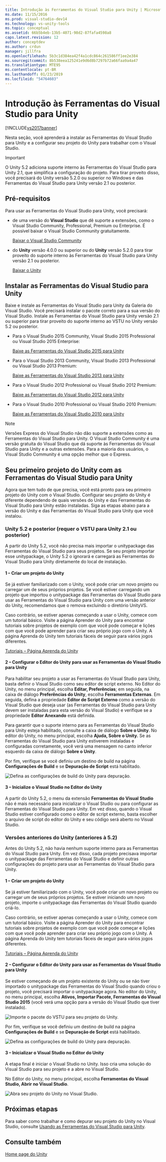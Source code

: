 ```yaml
---
title: Introdução às Ferramentas do Visual Studio para Unity | Microsoft Docs
ms.date: 11/15/2016
ms.prod: visual-studio-dev14
ms.technology: vs-unity-tools
ms.topic: conceptual
ms.assetid: 66b5b4eb-13b5-4071-98d2-87fafa4598a8
caps.latest.revision: 12
author: conceptdev
ms.author: crdun
manager: jillfra
ms.openlocfilehash: 5b3c1d384ea42f4a1cdc864c261586ff1ee2e384
ms.sourcegitcommit: 8b538eea125241e9d6d8b7297b72a66faa9a4a47
ms.translationtype: MTE95
ms.contentlocale: pt-BR
ms.lasthandoff: 01/23/2019
ms.locfileid: "54764603"
---
```

# <a name="getting-started-with-visual-studio-tools-for-unity"></a>Introdução às Ferramentas do Visual Studio para Unity
[!INCLUDE[vs2017banner](../includes/vs2017banner.md)]

  
Nesta seção, você aprenderá a instalar as Ferramentas do Visual Studio para Unity e a configurar seu projeto do Unity para trabalhar com o Visual Studio.  
  
> [!IMPORTANT]
>  O Unity 5.2 adiciona suporte interno às Ferramentas do Visual Studio para Unity 2.1, que simplifica a configuração do projeto. Para tirar proveito disso, você precisará do Unity versão 5.2.0 ou superior no Windows e das Ferramentas do Visual Studio para Unity versão 2.1 ou posterior.  
  
## <a name="prerequisites"></a>Pré-requisitos  
 Para usar as Ferramentas do Visual Studio para Unity, você precisará:  
  
-   de uma versão do **Visual Studio** que dê suporte a extensões, como o Visual Studio Community, Professional, Premium ou Enterprise. É possível baixar o Visual Studio Community gratuitamente.  
  
     [Baixar o Visual Studio Community](http://www.visualstudio.com/downloads/download-visual-studio-vs)  
  
-   do **Unity** versão 4.0.0 ou superior ou do **Unity** versão 5.2.0 para tirar proveito do suporte interno às Ferramentas do Visual Studio para Unity versão 2.1 ou posterior.  
  
     [Baixar o Unity](https://unity3d.com/get-unity/download)  
  
## <a name="install-visual-studio-tools-for-unity"></a>Instalar as Ferramentas do Visual Studio para Unity  
 Baixe e instale as Ferramentas do Visual Studio para Unity da Galeria do Visual Studio. Você precisará instalar o pacote correto para a sua versão do Visual Studio. Instale as Ferramentas do Visual Studio para Unity versão 2.1 ou superior para tirar proveito do suporte interno ao VSTU no Unity versão 5.2 ou posterior.  
  
-   Para o Visual Studio 2015 Community, Visual Studio 2015 Professional ou Visual Studio 2015 Enterprise:  
  
     [Baixe as Ferramentas do Visual Studio 2015 para Unity](https://visualstudiogallery.msdn.microsoft.com/8d26236e-4a64-4d64-8486-7df95156aba9)  
  
-   Para o Visual Studio 2013 Community, Visual Studio 2013 Professional ou Visual Studio 2013 Premium:  
  
     [Baixe as Ferramentas do Visual Studio 2013 para Unity](https://visualstudiogallery.msdn.microsoft.com/20b80b8c-659b-45ef-96c1-437828fe7cf2)  
  
-   Para o Visual Studio 2012 Professional ou Visual Studio 2012 Premium:  
  
     [Baixe as Ferramentas do Visual Studio 2012 para Unity](https://visualstudiogallery.msdn.microsoft.com/7ab11d2a-f413-4ed6-b3de-ff1d05157714)  
  
-   Para o Visual Studio 2010 Professional ou Visual Studio 2010 Premium:  
  
     [Baixe as Ferramentas do Visual Studio 2010 para Unity](https://visualstudiogallery.msdn.microsoft.com/6e536faa-ce73-494a-a746-6a14753015f1)  
  
> [!NOTE]
>  Versões Express do Visual Studio não dão suporte a extensões como as Ferramentas do Visual Studio para Unity. O Visual Studio Community é uma versão gratuita do Visual Studio que dá suporte às Ferramentas do Visual Studio para Unity e a outras extensões. Para a maioria dos usuários, o Visual Studio Community é uma opção melhor que o Express.  
  
## <a name="your-first-unity-project-with-visual-studio-tools-for-unity"></a>Seu primeiro projeto do Unity com as Ferramentas do Visual Studio para Unity  
 Agora que tem tudo de que precisa, você está pronto para seu primeiro projeto do Unity com o Visual Studio. Configurar seu projeto do Unity é diferente dependendo de quais versões do Unity e das Ferramentas do Visual Studio para Unity estão instaladas. Siga as etapas abaixo para a versão do Unity e das Ferramentas do Visual Studio para Unity que você instalou.  
  
### <a name="unity-52-and-higher-requires-vstu-21-or-higher"></a>Unity 5.2 e posterior (requer o VSTU para Unity 2.1 ou posterior)  
 A partir do Unity 5.2, você não precisa mais importar o unitypackage das Ferramentas do Visual Studio para seus projetos. Se seu projeto importar esse unitypackage, o Unity 5.2 o ignorará e carregará as Ferramentas do Visual Studio para Unity diretamente do local de instalação.  
  
#### <a name="1---create-a-unity-project"></a>1 – Criar um projeto do Unity  
 Se já estiver familiarizado com o Unity, você pode criar um novo projeto ou carregar um de seus próprios projetos. Se você estiver carregando um projeto que importou o unitypackage das Ferramentas do Visual Studio para usar as Ferramentas do Visual Studio para Unity com uma versão anterior do Unity, recomendamos que o remova excluindo o diretório UnityVS.  
  
 Caso contrário, se estiver apenas começando a usar o Unity, comece com um tutorial básico. Visite a página Aprender do Unity para encontrar tutoriais sobre projetos de exemplo com que você pode começar e lições com que você pode aprender para criar seu próprio jogo com o Unity. A página Aprenda do Unity tem tutoriais fáceis de seguir para vários jogos diferentes.  
  
 [Tutoriais – Página Aprenda do Unity](http://unity3d.com/learn/tutorials/modules)  
  
#### <a name="2---configure-unity-editor-to-use-visual-studio-tools-for-unity"></a>2 – Configurar o Editor do Unity para usar as Ferramentas do Visual Studio para Unity  
 Para habilitar seu projeto a usar as Ferramentas do Visual Studio para Unity, basta definir o Visual Studio como seu editor de script externo. No Editor do Unity, no menu principal, escolha **Editar, Preferências**; em seguida, na caixa de diálogo **Preferências do Unity**, escolha **Ferramentas Externas**. Em seguida, defina a propriedade **Editor de Script Externo** como a versão do Visual Studio que deseja usar (as Ferramentas do Visual Studio para Unity devem ser instaladas para esta versão do Visual Studio) e verifique se a propriedade **Editor Anexando** está definida.  
  
 Para garantir que o suporte interno para as Ferramentas do Visual Studio para Unity esteja habilitado, consulte a caixa de diálogo **Sobre o Unity**. No editor do Unity, no menu principal, escolha **Ajuda, Sobre o Unity.** Se as Ferramentas do Visual Studio para Unity estiverem instaladas e configuradas corretamente, você verá uma mensagem no canto inferior esquerdo da caixa de diálogo **Sobre o Unity**.  
  
 Por fim, verifique se você definiu um destino de build na página **Configurações de Build** e se **Depuração de Script** está habilitado.  
  
 ![Defina as configurações de build do Unity para depuração. ](../cross-platform/media/vstu-debugging-build-settings.png "vstu_debugging_build_settings")  
  
#### <a name="3---launch-visual-studio-from-the-unity-editor"></a>3 – Inicialize o Visual Studio no Editor do Unity  
 A partir do Unity 5.2, o menu da extensão **Ferramentas do Visual Studio** não é mais necessário para inicializar o Visual Studio ou para configurar as Ferramentas do Visual Studio para Unity. Em vez disso, quando o Visual Studio estiver configurado como o editor de script externo, basta escolher o arquivo de script do editor do Unity e seu código será aberto no Visual Studio.  
  
### <a name="previous-versions-of-unity-pre-52"></a>Versões anteriores do Unity (anteriores à 5.2)  
 Antes do Unity 5.2, não havia nenhum suporte interno para as Ferramentas do Visual Studio para Unity. Em vez disso, cada projeto precisava importar o unitypackage das Ferramentas do Visual Studio e definir outras configurações do projeto para usar as Ferramentas do Visual Studio para Unity.  
  
#### <a name="1---create-a-unity-project"></a>1 – Criar um projeto do Unity  
 Se já estiver familiarizado com o Unity, você pode criar um novo projeto ou carregar um de seus próprios projetos. Se estiver iniciando um novo projeto, importe o unitypackage das Ferramentas do Visual Studio quando criá-lo.  
  
 Caso contrário, se estiver apenas começando a usar o Unity, comece com um tutorial básico. Visite a página Aprender do Unity para encontrar tutoriais sobre projetos de exemplo com que você pode começar e lições com que você pode aprender para criar seu próprio jogo com o Unity. A página Aprenda do Unity tem tutoriais fáceis de seguir para vários jogos diferentes.  
  
 [Tutoriais – Página Aprenda do Unity](http://unity3d.com/learn/tutorials/modules)  
  
#### <a name="2---configure-unity-editor-to-use-visual-studio-tools-for-unity"></a>2 – Configurar o Editor do Unity para usar as Ferramentas do Visual Studio para Unity  
 Se estiver começando de um projeto existente do Unity ou se não tiver importado o unitypackage das Ferramentas do Visual Studio quando criou o projeto, você precisará importar o unitypackage agora. No editor do Unity, no menu principal, escolha **Ativos, Importar Pacote, Ferramentas do Visual Studio 2015** (você verá uma opção para a versão do Visual Studio que tiver instalado).  
  
 ![Importe o pacote do VSTU para seu projeto do Unity.](../cross-platform/media/vstu-configure-unity-import-vstu.png "vstu_configure_unity_import_vstu")  
  
 Por fim, verifique se você definiu um destino de build na página **Configurações de Build** e se **Depuração de Script** está habilitado.  
  
 ![Defina as configurações de build do Unity para depuração. ](../cross-platform/media/vstu-debugging-build-settings.png "vstu_debugging_build_settings")  
  
#### <a name="3---launch-visual-studio-from-unity-editor"></a>3 – Inicializar o Visual Studio no Editor do Unity  
 A etapa final é iniciar o Visual Studio no Unity. Isso cria uma solução do Visual Studio para seu projeto e a abre no Visual Studio.  
  
 No Editor do Unity, no menu principal, escolha **Ferramentas do Visual Studio, Abrir no Visual Studio**.  
  
 ![Abra seu projeto do Unity no Visual Studio.](../cross-platform/media/vstu-configure-open-in-visual-studio.png "vstu_configure_open_in_visual_studio")  
  
## <a name="next-steps"></a>Próximas etapas  
 Para saber como trabalhar e como depurar seu projeto do Unity no Visual Studio, consulte [Usando as Ferramentas do Visual Studio para Unity](../cross-platform/getting-started-with-visual-studio-tools-for-unity.md).  
  
## <a name="see-also"></a>Consulte também  
 [Home page do Unity](http://unity3d.com)
